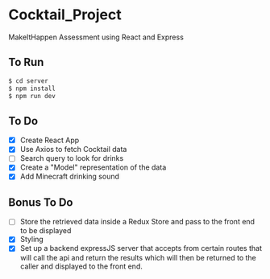 # Cocktail_Project
MakeItHappen Assessment using React and Express

## To Run
```bash
$ cd server
$ npm install
$ npm run dev
```

## To Do
- [x] Create React App
- [x] Use Axios to fetch Cocktail data
- [ ] Search query to look for drinks
- [x] Create a "Model" representation of the data
- [x] Add Minecraft drinking sound
## Bonus To Do
- [ ] Store the retrieved data inside a Redux Store and pass to the front end to be displayed
- [x] Styling
- [x] Set up a backend expressJS server that accepts from certain routes that will call the api and return the results which will then be returned to the caller and displayed to the front end. 